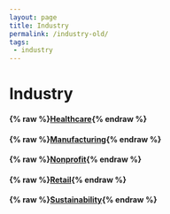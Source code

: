 ```yaml
---
layout: page
title: Industry
permalink: /industry-old/
tags:
 - industry
---
```


# Industry

#### {% raw %}[Healthcare](healthcare){% endraw %}
#### {% raw %}[Manufacturing](manufacturing){% endraw %}
#### {% raw %}[Nonprofit](nonprofit){% endraw %}
#### {% raw %}[Retail](retail){% endraw %}
#### {% raw %}[Sustainability](sustainability){% endraw %}

